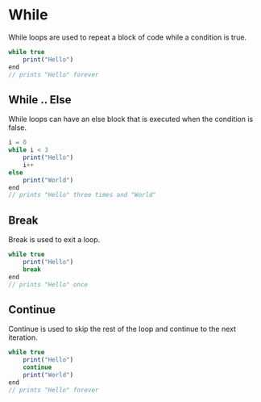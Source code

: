 # While

While loops are used to repeat a block of code while a condition is true.

```js
while true
    print("Hello")
end
// prints "Hello" forever
```

## While .. Else

While loops can have an else block that is executed when the condition is false.

```js
i = 0
while i < 3
    print("Hello")
    i++
else
    print("World")
end
// prints "Hello" three times and "World"
```

## Break

Break is used to exit a loop.

```js
while true
    print("Hello")
    break
end
// prints "Hello" once
```

## Continue

Continue is used to skip the rest of the loop and continue to the next iteration.

```js
while true
    print("Hello")
    continue
    print("World")
end
// prints "Hello" forever
```
